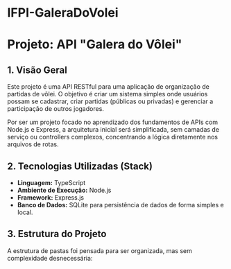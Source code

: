 # IFPI-GaleraDoVolei
# Projeto: API "Galera do Vôlei"

## 1. Visão Geral

Este projeto é uma API RESTful para uma aplicação de organização de partidas de vôlei. O objetivo é criar um sistema simples onde usuários possam se cadastrar, criar partidas (públicas ou privadas) e gerenciar a participação de outros jogadores.

Por ser um projeto focado no aprendizado dos fundamentos de APIs com Node.js e Express, a arquitetura inicial será simplificada, sem camadas de serviço ou controllers complexos, concentrando a lógica diretamente nos arquivos de rotas.

## 2. Tecnologias Utilizadas (Stack)

-   **Linguagem:** TypeScript
-   **Ambiente de Execução:** Node.js
-   **Framework:** Express.js
-   **Banco de Dados:** SQLite para persistência de dados de forma simples e local.

## 3. Estrutura do Projeto

A estrutura de pastas foi pensada para ser organizada, mas sem complexidade desnecessária:
